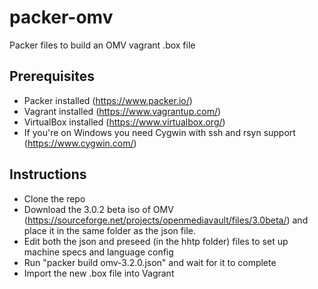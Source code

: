 # packer-omv
Packer files to build an OMV vagrant .box file

## Prerequisites
* Packer installed (https://www.packer.io/)
* Vagrant installed (https://www.vagrantup.com/)
* VirtualBox installed (https://www.virtualbox.org/)
* If you're on Windows you need Cygwin with ssh and rsyn support (https://www.cygwin.com/)


## Instructions
* Clone the repo
* Download the 3.0.2 beta iso of OMV (https://sourceforge.net/projects/openmediavault/files/3.0beta/) and place it in the same folder as the json file.
* Edit both the json and preseed (in the hhtp folder) files to set up machine specs and language config
* Run "packer build omv-3.2.0.json" and wait for it to complete
* Import the new .box file into Vagrant
